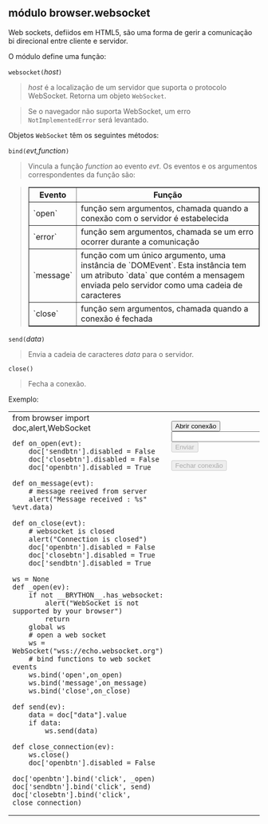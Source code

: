 módulo **browser.websocket**
----------------------------

Web sockets, defiidos em HTML5, são uma forma de gerir a comunicação
bi direcional entre cliente e servidor.

O módulo define uma função:

`websocket(`_host_`)`

> _host_ é a localização de um servidor que suporta o protocolo
> WebSocket. Retorna um objeto `WebSocket`.

> Se o navegador não suporta WebSocket, um erro `NotImplementedError`
> será levantado.

Objetos `WebSocket` têm os seguintes métodos:

`bind(`_evt,function_`)`

> Vincula a função _function_ ao evento _evt_. Os eventos e os
> argumentos correspondentes da função são:

<blockquote>
<table border=1 cellpadding=5>
<tr>
<th>Evento</th>
<th>Função</th>
</tr>
<tr>
<td>`open`</td>
<td>função sem argumentos, chamada quando a conexão com o servidor é estabelecida</td>
</tr>
<tr>
<td>`error`</td>
<td>função sem argumentos, chamada se um erro ocorrer durante a comunicação</td>
</tr>
<tr>
<td>`message`</td>
<td>função com um único argumento, uma instância de `DOMEvent`. Esta instância tem um atributo `data` que contém a mensagem enviada pelo servidor como uma cadeia de caracteres</td>
</tr>
<tr>
<td>`close`</td>
<td>função sem argumentos, chamada quando a conexão é fechada</td>
</tr>
</table>
</blockquote>

`send(`_data_`)`
> Envia a cadeia de caracteres _data_ para o servidor.

`close()`
> Fecha a conexão.

Exemplo:
<table>
<tr>
<td id="py_source">
    from browser import doc,alert,WebSocket
    
    def on_open(evt):
        doc['sendbtn'].disabled = False
        doc['closebtn'].disabled = False
        doc['openbtn'].disabled = True
    
    def on_message(evt):
        # message reeived from server
        alert("Message received : %s" %evt.data)
    
    def on_close(evt):
        # websocket is closed
        alert("Connection is closed")
        doc['openbtn'].disabled = False
        doc['closebtn'].disabled = True
        doc['sendbtn'].disabled = True
    
    ws = None
    def _open(ev):
        if not __BRYTHON__.has_websocket:
            alert("WebSocket is not supported by your browser")
            return
        global ws
        # open a web socket
        ws = WebSocket("wss://echo.websocket.org")
        # bind functions to web socket events
        ws.bind('open',on_open)
        ws.bind('message',on_message)
        ws.bind('close',on_close)
    
    def send(ev):
        data = doc["data"].value
        if data:
            ws.send(data)
    
    def close_connection(ev):
        ws.close()
        doc['openbtn'].disabled = False

    doc['openbtn'].bind('click', _open)
    doc['sendbtn'].bind('click', send)
    doc['closebtn'].bind('click', close_connection)    
</td>
<td valign="top">
<script type='text/python'>
exec(doc['py_source'].text)
</script>

<button id="openbtn">Abrir conexão</button>
<br><input id="data"><button id="sendbtn" disabled>Enviar</button>
<p><button id="closebtn" disabled>Fechar conexão</button>
</td>
</tr>
</table>
